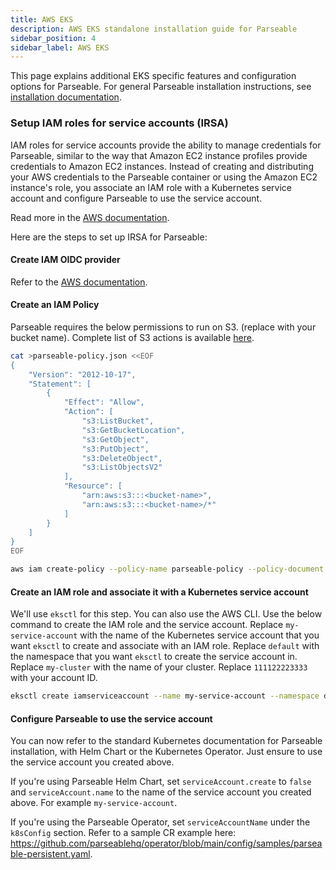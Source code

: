 ```yaml
---
title: AWS EKS
description: AWS EKS standalone installation guide for Parseable
sidebar_position: 4
sidebar_label: AWS EKS
---
```


This page explains additional EKS specific features and configuration options for Parseable. For general Parseable installation instructions, see [installation documentation](/admin-guide/installation).

### Setup IAM roles for service accounts (IRSA)

IAM roles for service accounts provide the ability to manage credentials for Parseable, similar to the way that Amazon EC2 instance profiles provide credentials to Amazon EC2 instances. Instead of creating and distributing your AWS credentials to the Parseable container or using the Amazon EC2 instance's role, you associate an IAM role with a Kubernetes service account and configure Parseable to use the service account.

Read more in the [AWS documentation](https://docs.aws.amazon.com/eks/latest/userguide/iam-roles-for-service-accounts.html).

Here are the steps to set up IRSA for Parseable:

#### Create IAM OIDC provider

Refer to the [AWS documentation](https://docs.aws.amazon.com/eks/latest/userguide/enable-iam-roles-for-service-accounts.html).

#### Create an IAM Policy

Parseable requires the below permissions to run on S3. (replace <bucket-name> with your bucket name). Complete list of S3 actions is available [here](https://docs.aws.amazon.com/AmazonS3/latest/userguide/s3-actions.html).

```bash
cat >parseable-policy.json <<EOF
{
    "Version": "2012-10-17",
    "Statement": [
        {
            "Effect": "Allow",
            "Action": [
                "s3:ListBucket",
                "s3:GetBucketLocation",
                "s3:GetObject",
                "s3:PutObject",
                "s3:DeleteObject",
                "s3:ListObjectsV2"
            ],
            "Resource": [
                "arn:aws:s3:::<bucket-name>",
                "arn:aws:s3:::<bucket-name>/*"
            ]
        }
    ]
}
EOF
```

```bash
aws iam create-policy --policy-name parseable-policy --policy-document file://parseable-policy.json
```

#### Create an IAM role and associate it with a Kubernetes service account

We'll use `eksctl` for this step. You can also use the AWS CLI. Use the below command to create the IAM role and the service account. Replace `my-service-account` with the name of the Kubernetes service account that you want `eksctl` to create and associate with an IAM role. Replace `default` with the namespace that you want `eksctl` to create the service account in. Replace `my-cluster` with the name of your cluster. Replace `111122223333` with your account ID.

```bash
eksctl create iamserviceaccount --name my-service-account --namespace default --cluster my-cluster --role-name "parseable-role" --attach-policy-arn arn:aws:iam::111122223333:policy/parseable-policy --approve
```

#### Configure Parseable to use the service account

You can now refer to the standard Kubernetes documentation for Parseable installation, with Helm Chart or the Kubernetes Operator. Just ensure to use the service account you created above.

If you're using Parseable Helm Chart, set `serviceAccount.create` to `false` and `serviceAccount.name` to the name of the service account you created above. For example `my-service-account`.

If you're using the Parseable Operator, set `serviceAccountName` under the `k8sConfig` section. Refer to a sample CR example here: https://github.com/parseablehq/operator/blob/main/config/samples/parseable-persistent.yaml.

